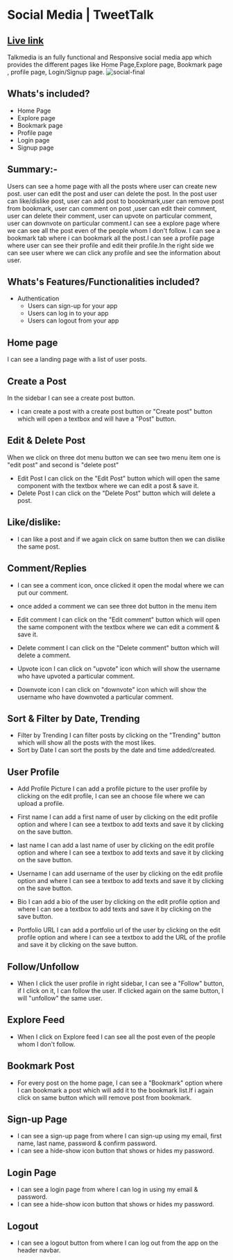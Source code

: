 # Social Media | TweetTalk

## [Live link](https://social-media-rose.vercel.app/)

Talkmedia is an fully functional and Responsive social media app which provides the different pages like Home Page,Explore page, Bookmark page , profile page, Login/Signup page.
![social-final](https://user-images.githubusercontent.com/69681896/169649539-c3c475be-f601-4e5a-9781-6f76500c5d3c.png)

## Whats's included?
- Home Page
- Explore page
- Bookmark page
- Profile page
- Login page
- Signup page


## Summary:-
Users can see a home page with all the posts where user can create new post. user can edit the post and user can delete the post. In the post user can like/dislike post, user can add post to boookmark,user can remove post from bookmark, user can comment on post ,user can edit their comment, user can delete their comment, user can upvote on particular comment, user can downvote on particular comment.I can see a explore page where we can see all the post even of the people whom I don't follow.
I can see a bookmark tab where i can bookmark all the post.I can see a profile page where user can see their profile and edit their profile.In the right side we can see user where we can click any profile and see the information about user.

## Whats's Features/Functionalities included?

- Authentication
  - Users can sign-up for your app
  - Users can log in to your app
  - Users can logout from your app


## Home page
I can see a landing page with a list of user posts.

## Create a Post
In the sidebar I can see a create post button. 
- I can create a post with a create post button or "Create post" button which will open a textbox and will have a "Post" button.

## Edit & Delete Post
When we click on three dot menu button we can see two menu item one is "edit post" and second is "delete post"
- Edit Post
I can click on the "Edit Post" button which will open the same component with the textbox where we can edit a post & save it.
- Delete Post
I can click on the "Delete Post" button which will delete a post.

## Like/dislike:
- I can like a post and if we again click on same button then we can dislike the same post.
## Comment/Replies
- I can see a comment icon, once clicked it open the modal where we can put our comment.
- once added a comment we can see three dot button in the menu item 
- Edit comment
I can click on the "Edit comment" button which will open the same component with the textbox where we can edit a comment & save it.
- Delete comment
I can click on the "Delete comment" button which will delete a comment.

- Upvote icon
 I can click on "upvote" icon which will show the username who have upvoted a particular comment.
- Downvote icon
I can click on "downvote" icon which will show the username who have downvoted a particular comment.


## Sort & Filter by Date, Trending
- Filter by Trending
I can filter posts by clicking on the "Trending" button which will show all the posts with the most likes.
- Sort by Date
I can sort the posts by the date and time added/created.
## User Profile
- Add Profile Picture
I can add a profile picture to the user profile by clicking on the edit profile, I can see an choose file where we can upload a profile.
- First name
I can add a first name of user by clicking on the edit profile option and where I can see a textbox to add texts and save it by clicking on the save button.

- last name
I can add a last name of user by clicking on the edit profile option and where I can see a textbox to add texts and save it by clicking on the save button.

- Username
I can add username of the user by clicking on the edit profile option and where I can see a textbox to add texts and save it by clicking on the save button.
- Bio
I can add a bio of the user by clicking on the edit profile option and where I can see a textbox to add texts and save it by clicking on the save button.
- Portfolio URL
I can add a portfolio url of the user by clicking on the edit profile option and where I can see a textbox to add the URL of the profile and save it by clicking on the save button.
## Follow/Unfollow
- When I click the user profile in right sidebar, I can see a "Follow" button, if I click on it, I can follow the user.
If clicked again on the same button, I will "unfollow" the same user.
## Explore Feed
- When I click on Explore feed I can see all the post even of the people whom I don't follow.
## Bookmark Post
- For every post on the home page, I can see a "Bookmark" option where I can bookmark a post which will add it to the bookmark list.If i again click on same button which will remove post from bookmark.
## Sign-up Page
- I can see a sign-up page from where I can sign-up using my email, first name, last name, password & confirm password.
- I can see a hide-show icon button that shows or hides my password.
## Login Page
- I can see a login page from where I can log in using my email & password.
- I can see a hide-show icon button that shows or hides my password.
## Logout
- I can see a logout button from where I can log out from the app on the header navbar.
